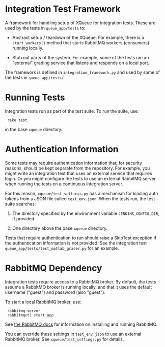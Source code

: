# Integration Test Framework

A framework for handling setup of XQueue for integration tests.  These
are used by the tests in `queue_app/tests` to:

* Abstract setup / teardown of the XQueue.  For example, there is a 
`start_workers()` method that starts RabbitMQ workers (consumers)
running locally.

* Stub out parts of the system.  For example, some of the tests run an "external"
grading service that listens and responds on a local port.

The framework is defined in `integration_framework.py` and used
by some of the tests in `queue_app/tests/`

# Running Tests

Integration tests run as part of the test suite.  To run the suite,
use:

     rake test

in the base `xqueue` directory.

# Authentication Information

Some tests may require authentication information that, for security reasons,
should be kept separate from the repository.  For example, you might write
an integration test that uses an external service that requires login.  Or
you might configure the tests to use an external RabbitMQ server when
running the tests on a continuous integration server.

For this reason, `xqueue/test_settings.py` has a mechanism for loading
auth tokens from a JSON file called `test_env.json`.  When the tests run,
the test suite searches:

1. The directory specified by the environment variable `JENKINS_CONFIG_DIR`,
if provided

2. One directory above the base `xqueue` directory.

Tests that require authentication to run should raise a SkipTest exception
if the authentication information is not provided.  See the integration test 
`queue_app/tests/test_matlab_grader.py` for an example.


# RabbitMQ Dependency

Integration tests require access to a RabbitMQ broker.  By default, the tests
assume a RabbitMQ broker is running locally, and that it uses the default
username ("guest") and password (also "guest").

To start a local RabbitMQ broker, use:

     rabbitmq-server
     rabbitmqctl start_app

See [the RabbitMQ docs](http://www.rabbitmq.com/admin-guide.html) for information
on installing and running RabbitMQ.

You can override these settings in `test_env.json` to use an external RabbitMQ broker.
See `xqueue/test_settings.py` for details.
